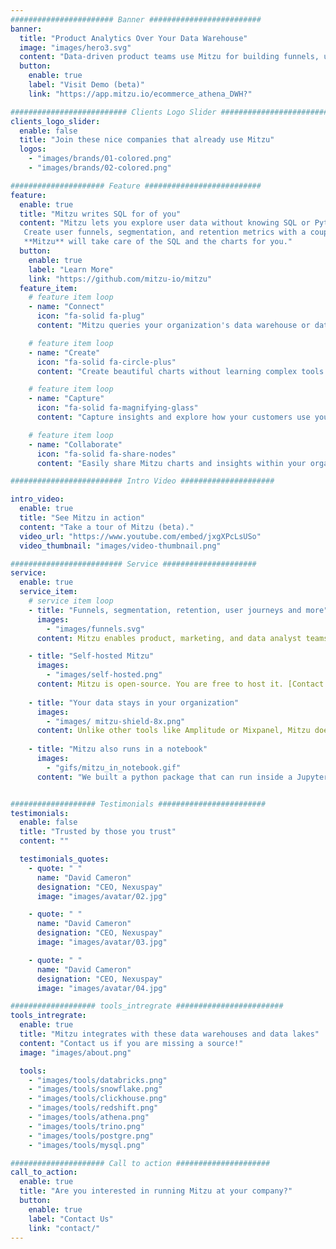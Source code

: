```yaml
---
####################### Banner #########################
banner:
  title: "Product Analytics Over Your Data Warehouse"
  image: "images/hero3.svg"
  content: "Data-driven product teams use Mitzu for building funnels, understanding user behavior and sharing insights within their organization."
  button:
    enable: true
    label: "Visit Demo (beta)"
    link: "https://app.mitzu.io/ecommerce_athena_DWH?"

########################## Clients Logo Slider #########################
clients_logo_slider:
  enable: false
  title: "Join these nice companies that already use Mitzu"
  logos:
    - "images/brands/01-colored.png"
    - "images/brands/02-colored.png"

##################### Feature ##########################
feature:
  enable: true
  title: "Mitzu writes SQL for of you"
  content: "Mitzu lets you explore user data without knowing SQL or Python code. 
   Create user funnels, segmentation, and retention metrics with a couple clicks. 
   **Mitzu** will take care of the SQL and the charts for you."
  button:
    enable: true
    label: "Learn More"
    link: "https://github.com/mitzu-io/mitzu"
  feature_item:
    # feature item loop
    - name: "Connect"
      icon: "fa-solid fa-plug"
      content: "Mitzu queries your organization's data warehouse or data lake directly. No need to copy data to 3rd party tools anymore."

    # feature item loop
    - name: "Create"
      icon: "fa-solid fa-circle-plus"
      content: "Create beautiful charts without learning complex tools and programming languages."

    # feature item loop
    - name: "Capture"
      icon: "fa-solid fa-magnifying-glass"
      content: "Capture insights and explore how your customers use your product."

    # feature item loop
    - name: "Collaborate"
      icon: "fa-solid fa-share-nodes"
      content: "Easily share Mitzu charts and insights within your organization."

######################### Intro Video #####################

intro_video:
  enable: true
  title: "See Mitzu in action"
  content: "Take a tour of Mitzu (beta)."
  video_url: "https://www.youtube.com/embed/jxgXPcLsUSo"
  video_thumbnail: "images/video-thumbnail.png"

######################### Service #####################
service:
  enable: true
  service_item:
    # service item loop
    - title: "Funnels, segmentation, retention, user journeys and more"
      images:
        - "images/funnels.svg"
      content: Mitzu enables product, marketing, and data analyst teams to discover how users behave. We help you get reliable insights faster so you can quickly share and decide on the actions with your team.

    - title: "Self-hosted Mitzu"
      images:
        - "images/self-hosted.png"
      content: Mitzu is open-source. You are free to host it. [Contact us](contact/) to get started or visit our handy [documentation](https://github.com/mitzu-io/mitzu).
  
    - title: "Your data stays in your organization"
      images:
        - "images/ mitzu-shield-8x.png"
      content: Unlike other tools like Amplitude or Mixpanel, Mitzu doesn't require you to move your data out of your organization.
    
    - title: "Mitzu also runs in a notebook"
      images:
        - "gifs/mitzu_in_notebook.gif"
      content: "We built a python package that can run inside a Jupyter or Zeppelin notebook. Data analysts and scientists can save hours using Mitzu instead of writing SQL or Pandas code."


################### Testimonials ########################
testimonials:
  enable: false
  title: "Trusted by those you trust"
  content: ""

  testimonials_quotes:
    - quote: " "
      name: "David Cameron"
      designation: "CEO, Nexuspay"
      image: "images/avatar/02.jpg"

    - quote: " "
      name: "David Cameron"
      designation: "CEO, Nexuspay"
      image: "images/avatar/03.jpg"

    - quote: " "
      name: "David Cameron"
      designation: "CEO, Nexuspay"
      image: "images/avatar/04.jpg"

################### tools_intregrate ########################
tools_intregrate:
  enable: true
  title: "Mitzu integrates with these data warehouses and data lakes"
  content: "Contact us if you are missing a source!"
  image: "images/about.png"

  tools:
    - "images/tools/databricks.png"
    - "images/tools/snowflake.png"
    - "images/tools/clickhouse.png"
    - "images/tools/redshift.png"
    - "images/tools/athena.png"
    - "images/tools/trino.png"
    - "images/tools/postgre.png"
    - "images/tools/mysql.png"

##################### Call to action #####################
call_to_action:
  enable: true
  title: "Are you interested in running Mitzu at your company?"
  button:
    enable: true
    label: "Contact Us"
    link: "contact/"
---
```

